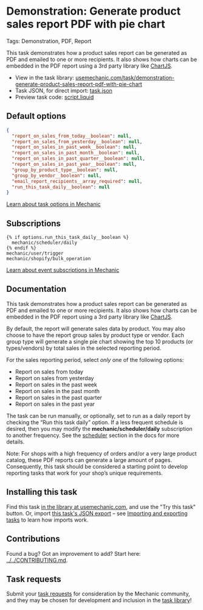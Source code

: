 # Demonstration: Generate product sales report PDF with pie chart

Tags: Demonstration, PDF, Report

This task demonstrates how a product sales report can be generated as PDF and emailed to one or more recipients. It also shows how charts can be embedded in the PDF report using a 3rd party library like [ChartJS](https://www.chartjs.org/).

* View in the task library: [usemechanic.com/task/demonstration-generate-product-sales-report-pdf-with-pie-chart](https://usemechanic.com/task/demonstration-generate-product-sales-report-pdf-with-pie-chart)
* Task JSON, for direct import: [task.json](../../tasks/demonstration-generate-product-sales-report-pdf-with-pie-chart.json)
* Preview task code: [script.liquid](./script.liquid)

## Default options

```json
{
  "report_on_sales_from_today__boolean": null,
  "report_on_sales_from_yesterday__boolean": null,
  "report_on_sales_in_past_week__boolean": null,
  "report_on_sales_in_past_month__boolean": null,
  "report_on_sales_in_past_quarter__boolean": null,
  "report_on_sales_in_past_year__boolean": null,
  "group_by_product_type__boolean": null,
  "group_by_vendor__boolean": null,
  "email_report_recipients__array_required": null,
  "run_this_task_daily__boolean": null
}
```

[Learn about task options in Mechanic](https://docs.usemechanic.com/article/471-task-options)

## Subscriptions

```liquid
{% if options.run_this_task_daily__boolean %}
  mechanic/scheduler/daily
{% endif %}
mechanic/user/trigger
mechanic/shopify/bulk_operation
```

[Learn about event subscriptions in Mechanic](https://docs.usemechanic.com/article/408-subscriptions)

## Documentation

This task demonstrates how a product sales report can be generated as PDF and emailed to one or more recipients. It also shows how charts can be embedded in the PDF report using a 3rd party library like [ChartJS](https://www.chartjs.org/).

By default, the report will generate sales data by product. You may also choose to have the report group sales by product type or vendor. Each group type will generate a single pie chart showing the top 10 products (or types/vendors) by total sales in the selected reporting period.

For the sales reporting period, select _only_ one of the following options:
- Report on sales from today
- Report on sales from yesterday
- Report on sales in the past week
- Report on sales in the past month
- Report on sales in the past quarter
- Report on sales in the past year

The task can be run manually, or optionally, set to run as a daily report by checking the “Run this task daily” option. If a less frequent schedule is desired, then you may modify the __mechanic/scheduler/daily__ subscription to another frequency. See the [scheduler](https://learn.mechanic.dev/platform/events/topics#scheduler) section in the docs for more details.

Note: For shops with a high frequency of orders and/or a very large product catalog, these PDF reports can generate a large amount of pages. Consequently, this task should be considered a starting point to develop reporting tasks that work for your shop’s unique requirements.


## Installing this task

Find this task [in the library at usemechanic.com](https://usemechanic.com/task/demonstration-generate-product-sales-report-pdf-with-pie-chart), and use the "Try this task" button. Or, import [this task's JSON export](../../tasks/demonstration-generate-product-sales-report-pdf-with-pie-chart.json) – see [Importing and exporting tasks](https://docs.usemechanic.com/article/505-importing-and-exporting-tasks) to learn how imports work.

## Contributions

Found a bug? Got an improvement to add? Start here: [../../CONTRIBUTING.md](../../CONTRIBUTING.md).

## Task requests

Submit your [task requests](https://mechanic.canny.io/task-requests) for consideration by the Mechanic community, and they may be chosen for development and inclusion in the [task library](https://tasks.mechanic.dev/)!
